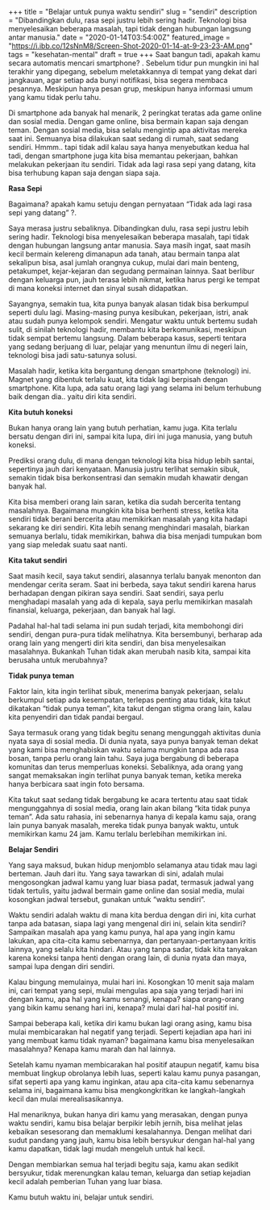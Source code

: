 +++
title = "Belajar untuk punya waktu sendiri"
slug = "sendiri"
description = "Dibandingkan dulu, rasa sepi justru lebih sering hadir. Teknologi bisa menyelesaikan beberapa masalah, tapi tidak dengan hubungan langsung antar manusia."
date = "2020-01-14T03:54:00Z"
featured_image = "https://i.ibb.co/12sNnM8/Screen-Shot-2020-01-14-at-9-23-23-AM.png"
tags = "kesehatan-mental"
draft = true
+++ 
Saat bangun tadi, apakah kamu secara automatis mencari smartphone? . Sebelum tidur pun mungkin ini hal terakhir yang dipegang, sebelum meletakkannya di tempat yang dekat dari jangkauan, agar setiap ada bunyi notifikasi, bisa segera membaca pesannya. Meskipun hanya pesan grup, meskipun hanya informasi umum yang kamu tidak perlu tahu. 

Di smartphone ada banyak hal menarik, 2 peringkat teratas ada game online dan sosial media. Dengan game online, bisa bermain kapan saja dengan teman. Dengan sosial media, bisa selalu mengintip apa aktivitas mereka saat ini. Semuanya bisa dilakukan saat sedang di rumah, saat sedang sendiri. Hmmm.. tapi tidak adil kalau saya hanya menyebutkan kedua hal tadi, dengan smartphone juga kita bisa memantau pekerjaan, bahkan melakukan pekerjaan itu sendiri. Tidak ada lagi rasa sepi yang datang, kita bisa terhubung kapan saja dengan siapa saja.

**Rasa Sepi**

Bagaimana? apakah kamu setuju dengan pernyataan “Tidak ada lagi rasa sepi yang datang” ?.

Saya merasa justru sebaliknya. Dibandingkan dulu, rasa sepi justru lebih sering hadir. Teknologi bisa menyelesaikan beberapa masalah, tapi tidak dengan hubungan langsung antar manusia. Saya masih ingat, saat masih kecil bermain kelereng dimanapun ada tanah, atau bermain tanpa alat sekalipun bisa, asal jumlah orangnya cukup, mulai dari main benteng, petakumpet, kejar-kejaran dan segudang permainan lainnya. Saat berlibur dengan keluarga pun, jauh terasa lebih nikmat, ketika harus pergi ke tempat di mana koneksi internet dan sinyal susah didapatkan.

Sayangnya, semakin tua, kita punya banyak alasan tidak bisa berkumpul seperti dulu lagi. Masing-masing punya kesibukan, pekerjaan, istri, anak atau sudah punya kelompok sendiri. Mengatur waktu untuk bertemu sudah sulit, di sinilah teknologi hadir, membantu kita berkomunikasi, meskipun tidak sempat bertemu langsung. Dalam beberapa kasus, seperti tentara yang sedang berjuang di luar, pelajar yang menuntun ilmu di negeri lain, teknologi bisa jadi satu-satunya solusi.

Masalah hadir, ketika kita bergantung dengan smartphone (teknologi) ini. Magnet yang dibentuk terlalu kuat, kita tidak lagi berpisah dengan smartphone. Kita lupa, ada satu orang lagi yang selama ini belum terhubung baik dengan dia.. yaitu diri kita sendiri.

**Kita butuh koneksi**

Bukan hanya orang lain yang butuh perhatian, kamu juga. Kita terlalu bersatu dengan diri ini, sampai kita lupa, diri ini juga manusia, yang butuh koneksi.

Prediksi orang dulu, di mana dengan teknologi kita bisa hidup lebih santai, sepertinya jauh dari kenyataan. Manusia justru terlihat semakin sibuk, semakin tidak bisa berkonsentrasi dan semakin mudah khawatir dengan banyak hal.

Kita bisa memberi orang lain saran, ketika dia sudah bercerita tentang masalahnya. Bagaimana mungkin kita bisa berhenti stress, ketika kita sendiri tidak berani bercerita atau memikirkan masalah yang kita hadapi sekarang ke diri sendiri. Kita lebih senang menghindari masalah, biarkan semuanya berlalu, tidak memikirkan, bahwa dia bisa menjadi tumpukan bom yang siap meledak suatu saat nanti.

**Kita takut sendiri**

Saat masih kecil, saya takut sendiri, alasannya terlalu banyak menonton dan mendengar cerita seram. Saat ini berbeda, saya takut sendiri karena harus berhadapan dengan pikiran saya sendiri. Saat sendiri, saya perlu menghadapi masalah yang ada di kepala, saya perlu memikirkan masalah finansial, keluarga, pekerjaan, dan banyak hal lagi.

Padahal hal-hal tadi selama ini pun sudah terjadi, kita membohongi diri sendiri, dengan pura-pura tidak melihatnya. Kita bersembunyi, berharap ada orang lain yang mengerti diri kita sendiri, dan bisa menyelesaikan masalahnya. Bukankah Tuhan tidak akan merubah nasib kita, sampai kita berusaha untuk merubahnya?

**Tidak punya teman**

Faktor lain, kita ingin terlihat sibuk, menerima banyak pekerjaan, selalu berkumpul setiap ada kesempatan, terlepas penting atau tidak, kita takut dikatakan “tidak punya teman”, kita takut dengan stigma orang lain, kalau kita penyendiri dan tidak pandai bergaul.

Saya termasuk orang yang tidak begitu senang mengunggah aktivitas dunia nyata saya di sosial media.  Di dunia nyata, saya punya banyak teman dekat yang kami bisa menghabiskan waktu selama mungkin tanpa ada rasa bosan, tanpa perlu orang lain tahu. Saya juga bergabung di beberapa komunitas dan terus memperluas koneksi. Sebaliknya, ada orang yang sangat memaksakan ingin terlihat punya banyak teman, ketika mereka hanya berbicara saat ingin foto bersama.

Kita takut saat sedang tidak bergabung ke acara tertentu atau saat tidak mengunggahnya di sosial media, orang lain akan bilang “kita tidak punya teman”.  Ada satu rahasia, ini sebenarnya hanya di kepala kamu saja, orang lain punya banyak masalah, mereka tidak punya banyak waktu, untuk memikirkan kamu 24 jam.  Kamu terlalu berlebihan memikirkan ini.

**Belajar Sendiri**

Yang saya maksud, bukan hidup menjomblo selamanya atau tidak mau lagi berteman. Jauh dari itu. Yang saya tawarkan di sini, adalah mulai mengosongkan jadwal kamu yang luar biasa padat, termasuk jadwal yang tidak tertulis, yaitu jadwal bermain game online dan sosial media, mulai kosongkan jadwal tersebut, gunakan untuk “waktu sendiri”.

Waktu sendiri adalah waktu di mana kita berdua dengan diri ini, kita curhat tanpa ada batasan, siapa lagi yang mengenal diri ini, selain kita sendiri? Sampaikan masalah apa yang kamu punya, hal apa yang ingin kamu lakukan, apa cita-cita kamu sebenarnya, dan pertanyaan-pertanyaan kritis lainnya, yang selalu kita hindari. Atau yang tanpa sadar, tidak kita tanyakan karena koneksi tanpa henti dengan orang lain, di dunia nyata dan maya, sampai lupa dengan diri sendiri.

Kalau bingung memulainya, mulai hari ini. Kosongkan 10 menit saja malam ini, cari tempat yang sepi, mulai mengulas apa saja yang terjadi hari ini dengan kamu, apa hal yang kamu senangi, kenapa? siapa orang-orang yang bikin kamu senang hari ini, kenapa? mulai dari hal-hal positif ini.

Sampai beberapa kali, ketika diri kamu bukan lagi orang asing, kamu bisa mulai membicarakan hal negatif yang terjadi. Seperti kejadian apa hari ini yang membuat kamu tidak nyaman? bagaimana kamu bisa menyelesaikan masalahnya? Kenapa kamu marah dan hal lainnya.

Setelah kamu nyaman membicarakan hal positif ataupun negatif, kamu bisa membuat lingkup obrolanya lebih luas, seperti kalau kamu punya pasangan, sifat seperti apa yang kamu inginkan, atau apa cita-cita kamu sebenarnya selama ini, bagaimana kamu bisa mengkongkritkan ke langkah-langkah kecil dan mulai merealisasikannya.

Hal menariknya, bukan hanya diri kamu yang merasakan, dengan punya waktu sendiri, kamu bisa belajar berpikir lebih jernih, bisa melihat jelas kebaikan sesesorang dan memaklumi kesalahannya. Dengan melihat dari sudut pandang yang jauh, kamu bisa lebih bersyukur dengan hal-hal yang kamu dapatkan, tidak lagi mudah mengeluh untuk hal kecil.

Dengan membiarkan semua hal terjadi begitu saja, kamu akan sedikit bersyukur, tidak merenungkan kalau teman, keluarga dan setiap kejadian kecil adalah pemberian Tuhan yang luar biasa.

Kamu butuh waktu ini, belajar untuk sendiri.